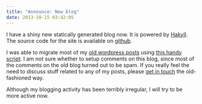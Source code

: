 ```yaml
---
title: "Announce: New blog"
date: 2013-10-15 03:42:05
---
```


I have a shiny new statically generated blog now. It is powered by
[Hakyll](http://jaspervdj.be/hakyll). The source code for the site is
available on [github](https://github.com/vikraman).

I was able to migrate most of my
[old wordpress posts](https://vh4x0r.wordpress.com) using
[this handy script](https://github.com/mloskot/exitwp). I am not sure
whether to setup comments on this blog, since most of the comments on
the old blog turned out to be spam. If you really feel the need to
discuss stuff related to any of my posts, please
[get in touch](http://vikraman.org/contact.html) the old-fashioned
way.

Although my blogging activity has been terribly irregular, I will try
to be more active now.
